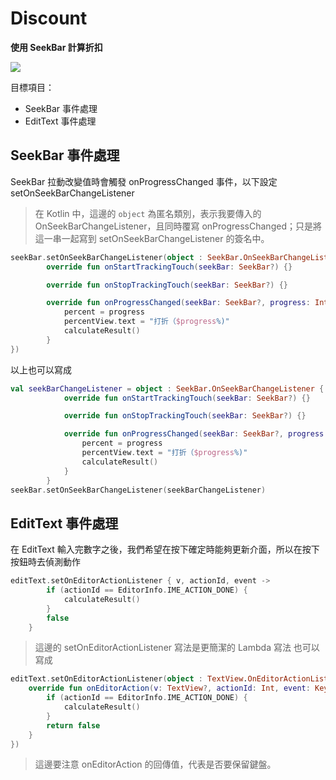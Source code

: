 Discount
===
**使用 SeekBar 計算折扣**

![](https://i.imgur.com/7MI75R3.gif)

目標項目：
- SeekBar 事件處理
- EditText 事件處理


## SeekBar 事件處理
SeekBar 拉動改變值時會觸發 onProgressChanged 事件，以下設定 setOnSeekBarChangeListener
> 在 Kotlin 中，這邊的 ```object``` 為匿名類別，表示我要傳入的 OnSeekBarChangeListener，且同時覆寫 onProgressChanged；只是將這一串一起寫到 setOnSeekBarChangeListener 的簽名中。
> 
```kotlin
seekBar.setOnSeekBarChangeListener(object : SeekBar.OnSeekBarChangeListener {
        override fun onStartTrackingTouch(seekBar: SeekBar?) {}

        override fun onStopTrackingTouch(seekBar: SeekBar?) {}

        override fun onProgressChanged(seekBar: SeekBar?, progress: Int, fromUser: Boolean) {
            percent = progress
            percentView.text = "打折（$progress%)"
            calculateResult()
        }
})
```
以上也可以寫成
```kotlin
val seekBarChangeListener = object : SeekBar.OnSeekBarChangeListener {
            override fun onStartTrackingTouch(seekBar: SeekBar?) {}

            override fun onStopTrackingTouch(seekBar: SeekBar?) {}

            override fun onProgressChanged(seekBar: SeekBar?, progress: Int, fromUser: Boolean) {
                percent = progress
                percentView.text = "打折（$progress%)"
                calculateResult()
            }
        }
seekBar.setOnSeekBarChangeListener(seekBarChangeListener)
```

## EditText 事件處理
在 EditText 輸入完數字之後，我們希望在按下確定時能夠更新介面，所以在按下按鈕時去偵測動作
```kotlin
editText.setOnEditorActionListener { v, actionId, event ->
        if (actionId == EditorInfo.IME_ACTION_DONE) {
            calculateResult()
        }
        false
    }
```
>這邊的 setOnEditorActionListener 寫法是更簡潔的 Lambda 寫法
>也可以寫成
```kotlin
editText.setOnEditorActionListener(object : TextView.OnEditorActionListener {
    override fun onEditorAction(v: TextView?, actionId: Int, event: KeyEvent?): Boolean {
        if (actionId == EditorInfo.IME_ACTION_DONE) {
            calculateResult()
        }
        return false
    }
})
```
>這邊要注意 onEditorAction 的回傳值，代表是否要保留鍵盤。
>
